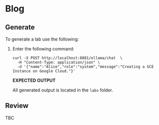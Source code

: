 # Blog 

## Generate

To generate a lab use the following:

1. Enter the following command:

   ```
   curl -X POST http://localhost:8081/ollama/chat  \
     -H "Content-Type: application/json" \
     -d '{"name":"Alice","role":"system","message":"Creating a GCE Instance on Google Cloud."}'
   ```

   __EXPECTED OUTPUT__

   All generated output is located in the `labs` folder.
   

## Review

TBC
